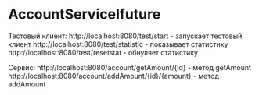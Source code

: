 # AccountServiceIfuture
Тестовый клиент:
http://localhost:8080/test/start - запускает тестовый клиент
http://localhost:8080/test/statistic - показывает статистику 
http://localhost:8080/test/resetstat - обнуляет статистику 

Сервис:
http://localhost:8080/account/getAmount/{id} - метод getAmount
http://localhost:8080/account/addAmount/{id}/{amount} - метод addAmount
